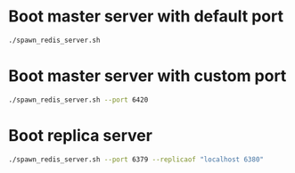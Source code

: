 # Boot master server with default port
```sh
./spawn_redis_server.sh
```

# Boot master server with custom port
```sh
./spawn_redis_server.sh --port 6420
```

# Boot replica server
```sh
./spawn_redis_server.sh --port 6379 --replicaof "localhost 6380"
```